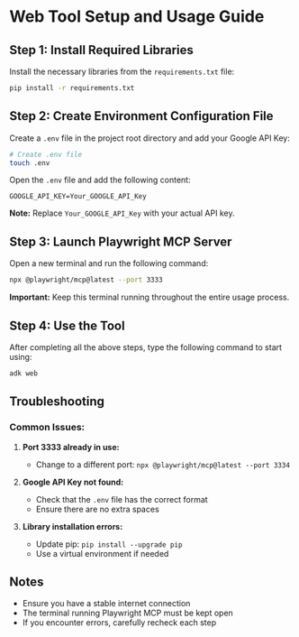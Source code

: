 # Web Tool Setup and Usage Guide

## Step 1: Install Required Libraries

Install the necessary libraries from the `requirements.txt` file:

```bash
pip install -r requirements.txt
```

## Step 2: Create Environment Configuration File

Create a `.env` file in the project root directory and add your Google API Key:

```bash
# Create .env file
touch .env
```

Open the `.env` file and add the following content:

```env
GOOGLE_API_KEY=Your_GOOGLE_API_Key
```

**Note:** Replace `Your_GOOGLE_API_Key` with your actual API key.

## Step 3: Launch Playwright MCP Server

Open a new terminal and run the following command:

```bash
npx @playwright/mcp@latest --port 3333
```

**Important:** Keep this terminal running throughout the entire usage process.

## Step 4: Use the Tool

After completing all the above steps, type the following command to start using:

```bash
adk web
```

## Troubleshooting

### Common Issues:

1. **Port 3333 already in use:**
   - Change to a different port: `npx @playwright/mcp@latest --port 3334`

2. **Google API Key not found:**
   - Check that the `.env` file has the correct format
   - Ensure there are no extra spaces

3. **Library installation errors:**
   - Update pip: `pip install --upgrade pip`
   - Use a virtual environment if needed

## Notes

- Ensure you have a stable internet connection
- The terminal running Playwright MCP must be kept open
- If you encounter errors, carefully recheck each step
